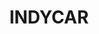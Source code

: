 ---
title: INDYCAR
crosslinks:
- formula1
- motorsportsstreams
- NASCAR
- BackofthePackRacing
- racecrashes
- wec
- autotldr
- IAmA
- interestingasfuck
- cars
- RaceTrackDesigns
- ShitPoliticsSays
- thingsforants
- xkcd
- livven
- Watches
- USCR
- nascar
- trees
- F1FeederSeries
---